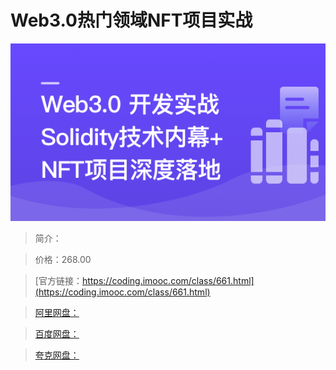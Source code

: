 # Web3.0热门领域NFT项目实战

![img](../../assets/643cae28093ccca400000000.png)

> 简介：

> 价格：268.00

> [官方链接：https://coding.imooc.com/class/661.html](https://coding.imooc.com/class/661.html)

> [阿里网盘：]()

> [百度网盘：]()

> [夸克网盘：]()
